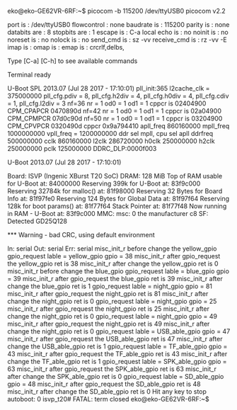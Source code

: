 eko@eko-GE62VR-6RF:~$ picocom -b 115200 /dev/ttyUSB0
picocom v2.2

port is        : /dev/ttyUSB0
flowcontrol    : none
baudrate is    : 115200
parity is      : none
databits are   : 8
stopbits are   : 1
escape is      : C-a
local echo is  : no
noinit is      : no
noreset is     : no
nolock is      : no
send_cmd is    : sz -vv
receive_cmd is : rz -vv -E
imap is        :
omap is        :
emap is        : crcrlf,delbs,

Type [C-a] [C-h] to see available commands

Terminal ready

U-Boot SPL 2013.07 (Jul 28 2017 - 17:10:01)
pll_init:365
l2cache_clk = 375000000
pll_cfg.pdiv = 8, pll_cfg.h2div = 4, pll_cfg.h0div = 4, pll_cfg.cdiv = 1, pll_cfg.l2div = 3
nf=36 nr = 1 od0 = 1 od1 = 1
cppcr is 02404900
CPM_CPAPCR 0470890d
nf=42 nr = 1 od0 = 1 od1 = 1
cppcr is 02a04900
CPM_CPMPCR 07d0c90d
nf=50 nr = 1 od0 = 1 od1 = 1
cppcr is 03204900
CPM_CPVPCR 0320490d
cppcr 0x9a794410
apll_freq 860160000
mpll_freq 1000000000
vpll_freq = 1200000000
ddr sel mpll, cpu sel apll
ddrfreq 500000000
cclk  860160000
l2clk 286720000
h0clk 250000000
h2clk 250000000
pclk  125000000
DDRC_DLP:0000f003


U-Boot 2013.07 (Jul 28 2017 - 17:10:01)

Board: ISVP (Ingenic XBurst T20 SoC)
DRAM:  128 MiB
Top of RAM usable for U-Boot at: 84000000
Reserving 399k for U-Boot at: 83f9c000
Reserving 32784k for malloc() at: 81f98000
Reserving 32 Bytes for Board Info at: 81f97fe0
Reserving 124 Bytes for Global Data at: 81f97f64
Reserving 128k for boot params() at: 81f77f64
Stack Pointer at: 81f77f48
Now running in RAM - U-Boot at: 83f9c000
MMC:   msc: 0
the manufacturer c8
SF: Detected GD25Q128

*** Warning - bad CRC, using default environment

In:    serial
Out:   serial
Err:   serial
misc_init_r before change the yellow_gpio
gpio_request lable = yellow_gpio gpio = 38
misc_init_r after gpio_request the yellow_gpio ret is 38
misc_init_r after change the yellow_gpio ret is 0
misc_init_r before change the blue_gpio
gpio_request lable = blue_gpio gpio = 39
misc_init_r after gpio_request the blue_gpio ret is 39
misc_init_r after change the blue_gpio ret is 1
gpio_request lable = night_gpio gpio = 81
misc_init_r after gpio_request the night_gpio ret is 81
misc_init_r after change the night_gpio ret is 0
gpio_request lable = night_gpio gpio = 25
misc_init_r after gpio_request the night_gpio ret is 25
misc_init_r after change the night_gpio ret is 0
gpio_request lable = night_gpio gpio = 49
misc_init_r after gpio_request the night_gpio ret is 49
misc_init_r after change the night_gpio ret is 0
gpio_request lable = USB_able_gpio gpio = 47
misc_init_r after gpio_request the USB_able_gpio ret is 47
misc_init_r after change the USB_able_gpio ret is 1
gpio_request lable = TF_able_gpio gpio = 43
misc_init_r after gpio_request the TF_able_gpio ret is 43
misc_init_r after change the TF_able_gpio ret is 1
gpio_request lable = SPK_able_gpio gpio = 63
misc_init_r after gpio_request the SPK_able_gpio ret is 63
misc_init_r after change the SPK_able_gpio ret is 0
gpio_request lable = SD_able_gpio gpio = 48
misc_init_r after gpio_request the SD_able_gpio ret is 48
misc_init_r after change the SD_able_gpio ret is 0
Hit any key to stop autoboot:  0
isvp_t20#
FATAL: term closed
eko@eko-GE62VR-6RF:~$
